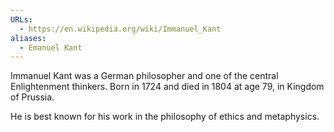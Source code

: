 ```yaml
---
URLs:
  - https://en.wikipedia.org/wiki/Immanuel_Kant
aliases:
  - Emanuel Kant
---
```

Immanuel Kant was a German philosopher and one of the central Enlightenment thinkers. Born in 1724 and died in 1804 at age 79, in Kingdom of Prussia. 

He is best known for his work in the philosophy of ethics and metaphysics. 